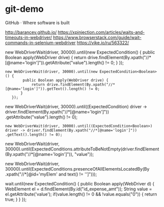 # git-demo

GitHub · Where software is built

http://barancev.github.io/
https://xpinjection.com/articles/waits-and-timeouts-in-webdriver/
https://www.browserstack.com/guide/wait-commands-in-selenium-webdriver
https://vike.io/ru/563322/



new WebDriverWait(driver, 30000).until(new ExpectedCondition<Boolean>() {
            public Boolean apply(WebDriver drive) {
                return drive.findElement(By.xpath("//*[@name='login']")).getAttribute("value").length() != 0;
           }
       });
		
    
    new WebDriverWait(driver, 30000).until(new ExpectedCondition<Boolean>() {
            public Boolean apply(WebDriver drive) {
                return drive.findElement(By.xpath("//*[@name='login']")).getText().length() != 0;
           }
       });
    
    
    
new WebDriverWait(driver, 30000).until((ExpectedCondition<Boolean>) driver -> driver.findElement(By.xpath("//*[@name='login']"))				.getAttribute("value").length() != 0);
		
    
    
    new WebDriverWait(driver, 30000).until((ExpectedCondition<Boolean>) driver -> driver.findElement(By.xpath("//*[@name='login']"))				.getText().length() != 0);
    
    
    
    
new WebDriverWait(driver, 30000).until(ExpectedConditions.attributeToBeNotEmpty(driver.findElement(By.xpath("//*[@name='login']")), "value"));

new WebDriverWait(driver, 30000).until(ExpectedConditions.presenceOfAllElementsLocatedBy(By
.xpath("//*[@id='myElem' and text() != '']")));


wait.until(new ExpectedCondition<Boolean>() {
            public Boolean apply(WebDriver d) {
             WebElement el = d.findElement(By.id("id_expense_amt"));
             String value = el.getAttribute('value');
             if(value.length() != 0 && !value.equals("0")) {
                return true;
             }
          }
});
	
	
